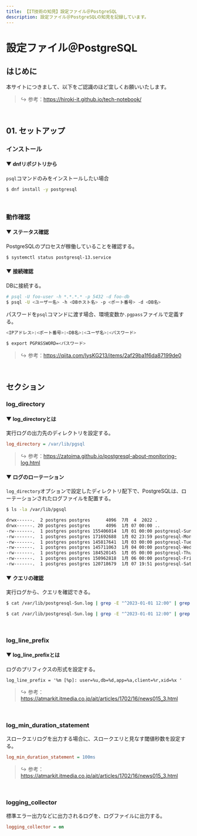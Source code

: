 ```yaml
---
title: 【IT技術の知見】設定ファイル＠PostgreSQL
description: 設定ファイル＠PostgreSQLの知見を記録しています。
---
```


# 設定ファイル＠PostgreSQL

## はじめに

本サイトにつきまして、以下をご認識のほど宜しくお願いいたします。

> ↪️ 参考：https://hiroki-it.github.io/tech-notebook/

<br>

## 01. セットアップ

### インストール

#### ▼ dnfリポジトリから

`psql`コマンドのみをインストールしたい場合

```bash
$ dnf install -y postgresql
```

<br>

### 動作確認

#### ▼ ステータス確認

PostgreSQLのプロセスが稼働していることを確認する。

```bash
$ systemctl status postgresql-13.service
```

#### ▼ 接続確認

DBに接続する。

```bash
# psql -U foo-user -h *.*.*.* -p 5432 -d foo-db
$ psql -U <ユーザー名> -h <DBホスト名> -p <ポート番号> -d <DB名>
```

パスワードを`psql`コマンドに渡す場合、環境変数か`.pgpass`ファイルで定義する。

```bash
<IPアドレス>:<ポート番号>:<DB名>:<ユーザ名>:<パスワード>
```

```bash
$ export PGPASSWORD=<パスワード>
```

> ↪️ 参考：https://qiita.com/IysKG213/items/2af29ba1f6da87199de0

<br>

## セクション

### log_directory

#### ▼ log_directoryとは

実行ログの出力先のディレクトリを設定する。

```ini
log_directory = /var/lib/pgsql
```

> ↪️ 参考：https://zatoima.github.io/postgresql-about-monitoring-log.html

#### ▼ ログのローテーション

`log_directory`オプションで設定したディレクトリ配下で、PostgreSQLは、ローテーションされたログファイルを配置する。

```bash
$ ls -la /var/lib/pgsql

drwx------.  2 postgres postgres      4096  7月  4  2022 .
drwx------. 20 postgres postgres      4096  1月 07 00:00 ..
-rw-------.  1 postgres postgres 155406014  1月 01 00:00 postgresql-Sun.log
-rw-------.  1 postgres postgres 171692688  1月 02 23:59 postgresql-Mon.log
-rw-------.  1 postgres postgres 145817641  1月 03 00:00 postgresql-Tue.log
-rw-------.  1 postgres postgres 145711063  1月 04 00:00 postgresql-Wed.log
-rw-------.  1 postgres postgres 184520145  1月 05 00:00 postgresql-Thu.log
-rw-------.  1 postgres postgres 150962818  1月 06 00:00 postgresql-Fri.log
-rw-------.  1 postgres postgres 120718679  1月 07 19:51 postgresql-Sat.log
```

#### ▼ クエリの確認

実行ログから、クエリを確認できる。

```bash
$ cat /var/lib/postgresql-Sun.log | grep -E "^2023-01-01 12:00" | grep "statement: SELECT"

$ cat /var/lib/postgresql-Sun.log | grep -E "^2023-01-01 12:00" | grep "statement: INSERT"
```

<br>

### log_line_prefix

#### ▼ log_line_prefixとは

ログのプリフィクスの形式を設定する。

```
log_line_prefix = '%m [%p]: user=%u,db=%d,app=%a,client=%r,xid=%x '
```

> ↪️ 参考：https://atmarkit.itmedia.co.jp/ait/articles/1702/16/news015_3.html

<br>

### log_min_duration_statement

スロークエリログを出力する場合に、スロークエリと見なす閾値秒数を設定する。

```ini
log_min_duration_statement = 100ms
```

> ↪️ 参考：https://atmarkit.itmedia.co.jp/ait/articles/1702/16/news015_3.html

<br>

### logging_collector

標準エラー出力などに出力されるログを、ログファイルに出力する。

```ini
logging_collector = on
```

<br>

